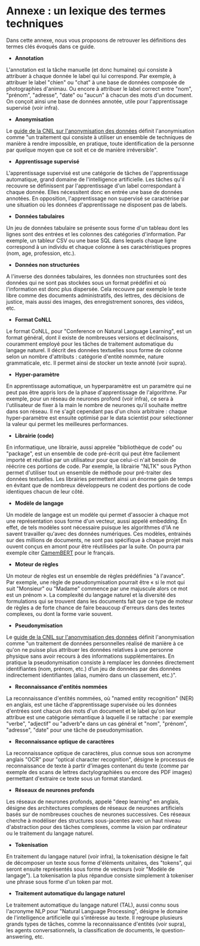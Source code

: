 # Annexe : un lexique des termes techniques

Dans cette annexe, nous vous proposons de retrouver les définitions des termes clés évoqués dans ce guide.

- **Annotation**

L'annotation est la tâche manuelle (et donc humaine) qui consiste à attribuer à chaque donnée le label qui lui correspond. Par exemple, à attribuer le label "chien" ou "chat" à une base de données composée de photographies d'animau. Ou encore à attribuer le label correct entre "nom", "prénom", "adresse", "date" ou "aucun" à chacun des mots d'un document. On conçoit ainsi une base de données annotée, utile pour l'apprentissage supervisé (voir infra).

- **Anonymisation**

Le [guide de la CNIL sur l'anonymisation des données](https://www.cnil.fr/fr/lanonymisation-des-donnees-un-traitement-cle-pour-lopen-data) définit l'anonymisation comme "un traitement qui consiste à utiliser un ensemble de techniques de manière à rendre impossible, en pratique, toute identification de la personne par quelque moyen que ce soit et ce de manière irréversible".

- **Apprentissage supervisé**

L'apprentissage supervisé est une catégorie de tâches de l'apprentissage automatique, grand domaine de l'intelligence artificielle. Les tâches qu'il recouvre se définissent par l'apprentissage d'un label correspondant à chaque donnée. Elles nécessitent donc en entrée une base de données annotées. En opposition, l'apprentissage non supervisé se caractérise par une situation où les données d'apprentissage ne disposent pas de labels.

- **Données tabulaires**

Un jeu de données tabulaire se présente sous forme d'un tableau dont les lignes sont des entrées et les colonnes des catégories d'information. Par exemple, un tableur CSV ou une base SQL dans lequels chaque ligne correspond à un individu et chaque colonne à ses caractéristiques propres (nom, age, profession, etc.).

- **Données non structurées**

A l'inverse des données tabulaires, les données non structurées sont des données qui ne sont pas stockées sous un format prédéfini et où l'information est donc plus dispersée. Cela recouvre par exemple le texte libre comme des documents administratifs, des lettres, des décisions de justice, mais aussi des images, des enregistrement sonores, des vidéos, etc.

- **Format CoNLL**

Le format CoNLL, pour "Conference on Natural Language Learning", est un format général, dont il existe de nombreuses versions et déclinaisons, couramment employé pour les tâches de traitement automatique du langage naturel. Il décrit des données textuelles sous forme de colonne selon un nombre d'attributs : catégorie d'entité nommée, nature grammaticale, etc. Il permet ainsi de stocker un texte annoté (voir supra).

- **Hyper-paramètre**

En apprentissage automatique, un hyperparamètre est un paramètre qui ne peut pas être appris lors de la phase d'apprentissage de l'algorithme. Par exemple, pour un réseau de neurones profond (voir infra), ce sera à l'utilisateur de fixer à la main le nombre de neurones qu'il souhaite mettre dans son réseau. Il ne s'agit cependant pas d'un choix arbitraire : chaque hyper-paramètre est ensuite optimisé par le data scientist pour sélectionner la valeur qui permet les meilleures performances.

- **Librairie (code)**

En informatique, une librairie, aussi apprelée "bibliothèque de code" ou "package", est un ensemble de code pré-écrit qui peut être facilement importé et réutilisé par un utilisateur pour que celui-ci n'ait besoin de réécrire ces portions de code. Par exemple, la librairie "NLTK" sous Python permet d'utiliser tout un ensemble de méthode pour pré-traiter des données textuelles. Les librairies permettent ainsi un énorme gain de temps en évitant que de nombreux développeurs ne codent des portions de code identiques chacun de leur côté.

- **Modèle de langage**

Un modèle de langage est un modèle qui permet d'associer à chaque mot une représentation sous forme d'un vecteur, aussi appelé embedding. En effet, de tels modèles sont nécessaire puisque les algorithmes d'IA ne savent travailler qu'avec des données numériques. Ces modèles, entrainés sur des millions de documents, ne sont pas spécifique à chaque projet mais ouvent conçus en amont pour être réutilisées par la suite. On pourra par exemple citer [CamemBERT](https://camembert-model.fr/) pour le français.

- **Moteur de règles**

Un moteur de règles est un ensemble de règles prédéfinies "à l'avance". Par exemple, une règle de pseudonymisation pourrait être « si le mot qui suit "Monsieur" ou "Madame" commence par une majuscule alors ce mot est un prénom ». La complexité du langage naturel et la diversité des formulations qui se trouvent dans les documents fait que ce type de moteur de règles a de forte chance de faire beaucoup d'erreurs dans des textes complexes, ou dont la forme varie souvent.

- **Pseudonymisation**

Le [guide de la CNIL sur l'anonymisation des données](https://www.cnil.fr/fr/lanonymisation-des-donnees-un-traitement-cle-pour-lopen-data) définit l'anonymisation comme "un traitement de données personnelles réalisé de manière à ce qu'on ne puisse plus attribuer les données relatives à une personne physique sans avoir recours à des informations supplémentaires. En pratique la pseudonymisation consiste à remplacer les données directement identifiantes (nom, prénom, etc.) d’un jeu de données par des données indirectement identifiantes (alias, numéro dans un classement, etc.)".

- **Reconnaissance d'entités nommées**

La reconnaissance d'entités nommées, où "named entity recognition" (NER) en anglais, est une tâche d'apprentissage supervisée où les données d'entrées sont chacun des mots d'un document et le label qu'on leur attribue est une catégorie sémantique à laquelle il se rattache : par exemple "verbe", "adjectif" ou "adverb"e dans un cas général et "nom", "prénom", "adresse", "date" pour une tâche de pseudonymisation.

- **Reconnaissance optique de caractères**

La reconnaissance optique de caractères, plus connue sous son acronyme anglais "OCR" pour "optical character recognition", désigne le processus de reconnaissance de texte à partir d'images contenant du texte (comme par exemple des scans de lettres dactylographiées ou encore des PDF images) permettant d'extraire ce texte sous un format standard. 

- **Réseaux de neurones profonds**

Les réseaux de neurones profonds, appelé "deep learning" en anglais, désigne des architectures complexes de réseaux de neurones artificiels basés sur de nombreuses couches de neurones successives. Ces réseaux cherche à modéliser des structures sous-jacentes avec un haut niveau d'abstraction pour des tâches complexes, comme la vision par ordinateur ou le traitement du langage naturel.

- **Tokenisation**

En traitement du langage naturel (voir infra), la tokenisation désigne le fait de décomposer un texte sous forme d'éléments unitaires, des "tokens", qui seront ensuite représentés sous forme de vecteurs (voir "Modèle de langage"). La tokenisation la plus répandue consiste simplement à tokeniser une phrase sous forme d'un token par mot.

- **Traitement automatique du langage naturel**

Le traitement automatique du langage naturel (TAL), aussi connu sous l'acronyme NLP pour "Natural Language Processing", désigne le domaine de l'intelligence artificielle qui s'intéresse au texte. Il regroupe plusieurs grands types de tâches, comme la reconnaissance d'entités (voir supra), les agents conversationnels, la classification de documents, le question-answering, etc.
